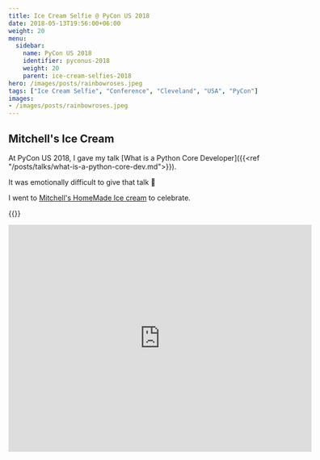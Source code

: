 ```yaml
---
title: Ice Cream Selfie @ PyCon US 2018
date: 2018-05-13T19:56:00+06:00
weight: 20
menu:
  sidebar:
    name: PyCon US 2018
    identifier: pyconus-2018
    weight: 20
    parent: ice-cream-selfies-2018
hero: /images/posts/rainbowroses.jpeg
tags: ["Ice Cream Selfie", "Conference", "Cleveland", "USA", "PyCon"]
images:
- /images/posts/rainbowroses.jpeg
---
```


## Mitchell's Ice Cream

At PyCon US 2018, I gave my talk [What is a Python Core Developer]({{<ref "/posts/talks/what-is-a-python-core-dev.md">}}).

It was emotionally difficult to give that talk 🥲

I went to [Mitchell's HomeMade Ice cream](https://www.mitchellshomemade.com/) to celebrate.

{{<x user="mariatta" id="995860422233395200">}}

<iframe src="https://www.google.com/maps/embed?pb=!1m18!1m12!1m3!1d11955.404771995723!2d-81.72293517289452!3d41.48582569985858!2m3!1f0!2f0!3f0!3m2!1i1024!2i768!4f13.1!3m3!1m2!1s0x8830f06dd0c88a87%3A0x9d76619efabbd925!2sMitchell&#39;s%20Ice%20Cream%20(Ohio%20City%20Kitchen%20%26%20Shop)!5e0!3m2!1sen!2sca!4v1692215734122!5m2!1sen!2sca" width="600" height="450" style="border:0;" allowfullscreen="" loading="lazy" referrerpolicy="no-referrer-when-downgrade"></iframe>